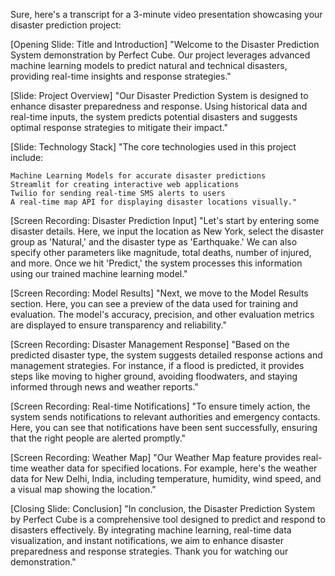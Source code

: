 Sure, here's a transcript for a 3-minute video presentation showcasing your disaster prediction project:

[Opening Slide: Title and Introduction]
"Welcome to the Disaster Prediction System demonstration by Perfect Cube. Our project leverages advanced machine learning models to predict natural and technical disasters, providing real-time insights and response strategies."

[Slide: Project Overview]
"Our Disaster Prediction System is designed to enhance disaster preparedness and response. Using historical data and real-time inputs, the system predicts potential disasters and suggests optimal response strategies to mitigate their impact."

[Slide: Technology Stack]
"The core technologies used in this project include:

    Machine Learning Models for accurate disaster predictions
    Streamlit for creating interactive web applications
    Twilio for sending real-time SMS alerts to users
    A real-time map API for displaying disaster locations visually."

[Screen Recording: Disaster Prediction Input]
"Let's start by entering some disaster details. Here, we input the location as New York, select the disaster group as 'Natural,' and the disaster type as 'Earthquake.' We can also specify other parameters like magnitude, total deaths, number of injured, and more. Once we hit 'Predict,' the system processes this information using our trained machine learning model."

[Screen Recording: Model Results]
"Next, we move to the Model Results section. Here, you can see a preview of the data used for training and evaluation. The model's accuracy, precision, and other evaluation metrics are displayed to ensure transparency and reliability."

[Screen Recording: Disaster Management Response]
"Based on the predicted disaster type, the system suggests detailed response actions and management strategies. For instance, if a flood is predicted, it provides steps like moving to higher ground, avoiding floodwaters, and staying informed through news and weather reports."

[Screen Recording: Real-time Notifications]
"To ensure timely action, the system sends notifications to relevant authorities and emergency contacts. Here, you can see that notifications have been sent successfully, ensuring that the right people are alerted promptly."

[Screen Recording: Weather Map]
"Our Weather Map feature provides real-time weather data for specified locations. For example, here's the weather data for New Delhi, India, including temperature, humidity, wind speed, and a visual map showing the location."

[Closing Slide: Conclusion]
"In conclusion, the Disaster Prediction System by Perfect Cube is a comprehensive tool designed to predict and respond to disasters effectively. By integrating machine learning, real-time data visualization, and instant notifications, we aim to enhance disaster preparedness and response strategies. Thank you for watching our demonstration."

